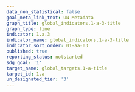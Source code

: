 ```yaml
---
data_non_statistical: false
goal_meta_link_text: UN Metadata
graph_title: global_indicators.1-a-3-title
graph_type: line
indicator: 1.a.3
indicator_name: global_indicators.1-a-3-title
indicator_sort_order: 01-aa-03
published: true
reporting_status: notstarted
sdg_goal: '1'
target_name: global_targets.1-a-title
target_id: 1.a
un_designated_tier: '3'
---
```

